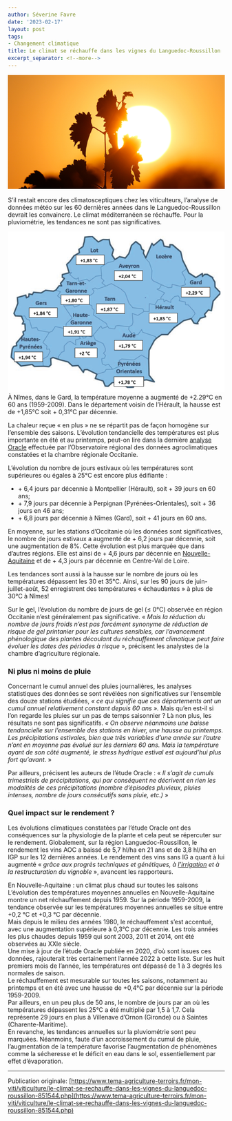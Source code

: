 ```yaml
---
author: Séverine Favre
date: '2023-02-17'
layout: post
tags:
- Changement climatique
title: Le climat se réchauffe dans les vignes du Languedoc-Roussillon
excerpt_separator: <!--more-->
---
```


![](/assets/620f803aa6546a825c6c6219778fd256.jpg)



S’il restait encore des climatosceptiques chez les viticulteurs, l’analyse de données météo sur les 60 dernières années dans le Languedoc-Roussillon devrait les convaincre. Le climat méditerranéen se réchauffe. Pour la pluviométrie, les tendances ne sont pas significatives.


<!--more-->
![](/assets/b1daf98a1670837ff6dd5845373f0966.png) À Nîmes, dans le Gard, la température moyenne a augmenté de +2.29°C en 60 ans (1959-2009). Dans le département voisin de l’Hérault, la hausse est de +1,85°C soit + 0,31°C par décennie.

La chaleur reçue « en plus » ne se répartit pas de façon homogène sur l’ensemble des saisons. L’évolution tendancielle des températures est plus importante en été et au printemps, peut-on lire dans la dernière [analyse Oracle](https://occitanie.chambre-agriculture.fr/fileadmin/user_upload/National/FAL_commun/publications/Occitanie/ORACLE_Occitanie-crao2022.pdf) effectuée par l’Observatoire régional des données agroclimatiques constatées et la chambre régionale Occitanie.

L’évolution du nombre de jours estivaux où les températures sont supérieures ou égales à 25°C est encore plus édifiante :

  * \+ 6,4 jours par décennie à Montpellier (Hérault), soit + 39 jours en 60 ans;
  * \+ 7,9 jours par décennie à Perpignan (Pyrénées-Orientales), soit + 36 jours en 46 ans;
  * \+ 6,8 jours par décennie à Nîmes (Gard), soit + 41 jours en 60 ans. 



En moyenne, sur les stations d’Occitanie où les données sont significatives, le nombre de jours estivaux a augmenté de + 6,2 jours par décennie, soit une augmentation de 8%. Cette évolution est plus marquée que dans d’autres régions. Elle est ainsi de + 4,6 jours par décennie en [Nouvelle-Aquitaine](https://deux-sevres.chambre-agriculture.fr/fileadmin/user_upload/National/FAL_commun/publications/Nouvelle-Aquitaine/2020_ORACLE_Nouvelle_Aquitaine.pdf) et de + 4,3 jours par décennie en Centre-Val de Loire.

Les tendances sont aussi à la hausse sur le nombre de jours où les températures dépassent les 30 et 35°C. Ainsi, sur les 90 jours de juin-juillet-août, 52 enregistrent des températures « échaudantes » à plus de 30°C à Nîmes!

Sur le gel, l’évolution du nombre de jours de gel (≤ 0°C) observée en région Occitanie n’est généralement pas significative. « _Mais la réduction du nombre de jours froids n’est pas forcément synonyme de réduction de risque de gel printanier pour les cultures sensibles, car l’avancement phénologique des plantes découlant du réchauffement climatique peut faire évoluer les dates des périodes à risque_ », précisent les analystes de la chambre d’agriculture régionale. 

### Ni plus ni moins de pluie

Concernant le cumul annuel des pluies journalières, les analyses statistiques des données se sont révélées non significatives sur l’ensemble des douze stations étudiées,  _« ce qui signifie que ces départements ont un cumul annuel relativement constant depuis 60 ans »._ Mais qu’en est-il si l’on regarde les pluies sur un pas de temps saisonnier ? Là non plus, les résultats ne sont pas significatifs.  _« On observe néanmoins une baisse tendancielle sur l’ensemble des stations en hiver, une hausse au printemps. Les précipitations estivales, bien que très variables d’une année sur l’autre n’ont en moyenne pas évolué sur les derniers 60 ans. Mais la température ayant de son côté augmenté, le stress hydrique estival est aujourd’hui plus fort qu’avant_. »

Par ailleurs, précisent les auteurs de l’étude Oracle : «  _Il s’agit de cumuls trimestriels de précipitations, qui par conséquent ne décrivent en rien les modalités de ces précipitations (nombre d’épisodes pluvieux, pluies intenses, nombre de jours consécutifs sans pluie, etc.)_ »

### Quel impact sur le rendement ?

Les évolutions climatiques constatées par l’étude Oracle ont des conséquences sur la physiologie de la plante et cela peut se répercuter sur le rendement. Globalement, sur la région Languedoc-Roussillon, le rendement les vins AOC a baissé de 5,7 hl/ha en 21 ans et de 3,8 hl/ha en IGP sur les 12 dernières années. Le rendement des vins sans IG a quant à lui augmenté «  _grâce aux progrès techniques et génétiques, à [l’irrigation](/articles/viticulture/dans-le-languedoc-les-surfaces-de-vignes-irriguees-progressent) et à la restructuration du vignoble_ », avancent les rapporteurs.

En Nouvelle-Aquitaine : un climat plus chaud sur toutes les saisons  
L’évolution des températures moyennes annuelles en Nouvelle-Aquitaine montre un net réchauffement depuis 1959. Sur la période 1959-2009, la tendance observée sur les températures moyennes annuelles se situe entre +0,2 °C et +0,3 °C par décennie.  
Mais depuis le milieu des années 1980, le réchauffement s’est accentué, avec une augmentation supérieure à 0,3°C par décennie. Les trois années les plus chaudes depuis 1959 qui sont 2003, 2011 et 2014, ont été observées au XXIe siècle.  
Une mise à jour de l’étude Oracle publiée en 2020, d’où sont issues ces données, rajouterait très certainement l’année 2022 à cette liste. Sur les huit premiers mois de l’année, les températures ont dépassé de 1 à 3 degrés les normales de saison.  
Le réchauffement est mesurable sur toutes les saisons, notamment au printemps et en été avec une hausse de +0,4°C par décennie sur la période 1959-2009.  
Par ailleurs, en un peu plus de 50 ans, le nombre de jours par an où les températures dépassent les 25°C a été multiplié par 1,5 à 1,7. Cela représente 29 jours en plus à Villenave d’Ornon (Gironde) ou à Saintes (Charente-Maritime).  
En revanche, les tendances annuelles sur la pluviométrie sont peu marquées. Néanmoins, faute d’un accroissement du cumul de pluie, l’augmentation de la température favorise l’augmentation de phénomènes comme la sécheresse et le déficit en eau dans le sol, essentiellement par effet d’évaporation.

----

Publication originale: [https://www.tema-agriculture-terroirs.fr/mon-viti/viticulture/le-climat-se-rechauffe-dans-les-vignes-du-languedoc-roussillon-851544.php](https://www.tema-agriculture-terroirs.fr/mon-viti/viticulture/le-climat-se-rechauffe-dans-les-vignes-du-languedoc-roussillon-851544.php)
